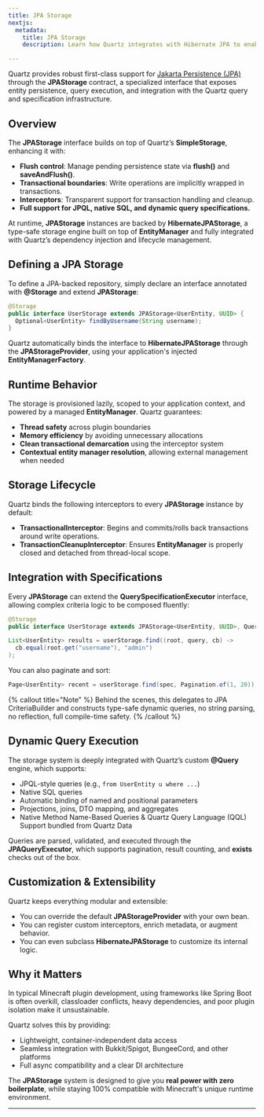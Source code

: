 ```yaml
---
title: JPA Storage
nextjs:
  metadata:
    title: JPA Storage
    description: Learn how Quartz integrates with Hibernate JPA to enable type-safe entity persistence and dynamic query execution

---
```


Quartz provides robust first-class support for [Jakarta Persistence (JPA)](https://jakarta.ee/specifications/persistence/3.1/) 
through the **JPAStorage** contract, a specialized interface that exposes entity persistence, query execution, and integration with the Quartz query and specification infrastructure.

## Overview

The **JPAStorage** interface builds on top of Quartz’s **SimpleStorage**, enhancing it with:

- **Flush control**: Manage pending persistence state via **flush()** and **saveAndFlush()**.
- **Transactional boundaries**: Write operations are implicitly wrapped in transactions.
- **Interceptors**: Transparent support for transaction handling and cleanup.
- **Full support for JPQL, native SQL, and dynamic query specifications.**

At runtime, **JPAStorage** instances are backed by **HibernateJPAStorage**, a type-safe storage engine built on top of **EntityManager** and fully integrated with Quartz’s dependency injection and lifecycle management.

## Defining a JPA Storage

To define a JPA-backed repository, simply declare an interface annotated with **@Storage** and extend **JPAStorage**:

```java
@Storage
public interface UserStorage extends JPAStorage<UserEntity, UUID> {
  Optional<UserEntity> findByUsername(String username);
}
```

Quartz automatically binds the interface to **HibernateJPAStorage** through the **JPAStorageProvider**, using your application's injected **EntityManagerFactory**.

## Runtime Behavior

The storage is provisioned lazily, scoped to your application context, and powered by a managed **EntityManager**. Quartz guarantees:

- **Thread safety** across plugin boundaries
- **Memory efficiency** by avoiding unnecessary allocations
- **Clean transactional demarcation** using the interceptor system
- **Contextual entity manager resolution**, allowing external management when needed

## Storage Lifecycle

Quartz binds the following interceptors to every **JPAStorage** instance by default:

- **TransactionalInterceptor**: Begins and commits/rolls back transactions around write operations.
- **TransactionCleanupInterceptor**: Ensures **EntityManager** is properly closed and detached from thread-local scope.

## Integration with Specifications

Every **JPAStorage** can extend the **QuerySpecificationExecutor** interface, allowing complex criteria logic to be composed fluently:

```java
@Storage
public interface UserStorage extends JPAStorage<UserEntity, UUID>, QuerySpecificationExecutor<Entity> { }
```

```java
List<UserEntity> results = userStorage.find((root, query, cb) ->
  cb.equal(root.get("username"), "admin")
);
```

You can also paginate and sort:

```java
Page<UserEntity> recent = userStorage.find(spec, Pagination.of(1, 20));
```

{% callout title="Note" %}
Behind the scenes, this delegates to JPA CriteriaBuilder and constructs type-safe dynamic queries, no string parsing, no reflection, full compile-time safety.
{% /callout %}

## Dynamic Query Execution

The storage system is deeply integrated with Quartz’s custom **@Query** engine, which supports:

- JPQL-style queries (e.g., `from UserEntity u where ...`)
- Native SQL queries
- Automatic binding of named and positional parameters
- Projections, joins, DTO mapping, and aggregates
- Native Method Name-Based Queries & Quartz Query Language (QQL) Support bundled from Quartz Data

Queries are parsed, validated, and executed through the **JPAQueryExecutor**, which supports pagination, result counting, and **exists** checks out of the box.

## Customization & Extensibility

Quartz keeps everything modular and extensible:

* You can override the default **JPAStorageProvider** with your own bean.
* You can register custom interceptors, enrich metadata, or augment behavior.
* You can even subclass **HibernateJPAStorage** to customize its internal logic.

## Why it Matters

In typical Minecraft plugin development, using frameworks like Spring Boot is often overkill, classloader conflicts, heavy dependencies, and poor plugin isolation make it unsustainable.

Quartz solves this by providing:

- Lightweight, container-independent data access
- Seamless integration with Bukkit/Spigot, BungeeCord, and other platforms
- Full async compatibility and a clear DI architecture

The **JPAStorage** system is designed to give you **real power with zero boilerplate**, while staying 100% compatible with Minecraft's unique runtime environment.

---
